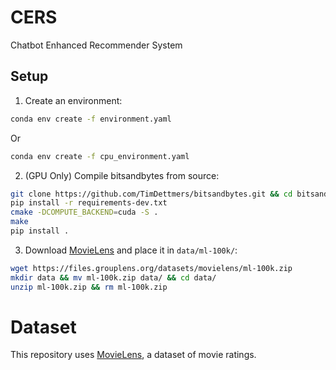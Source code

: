 # CERS
Chatbot Enhanced Recommender System

## Setup

1. Create an environment:
```bash
conda env create -f environment.yaml
```
Or
```bash
conda env create -f cpu_environment.yaml
```
2. (GPU Only) Compile bitsandbytes from source:
```bash
git clone https://github.com/TimDettmers/bitsandbytes.git && cd bitsandbytes/
pip install -r requirements-dev.txt
cmake -DCOMPUTE_BACKEND=cuda -S .
make
pip install .
```

3. Download [MovieLens](https://grouplens.org/datasets/movielens/100k/) and place it in `data/ml-100k/`:
```bash
wget https://files.grouplens.org/datasets/movielens/ml-100k.zip
mkdir data && mv ml-100k.zip data/ && cd data/
unzip ml-100k.zip && rm ml-100k.zip
```

# Dataset
This repository uses [MovieLens](https://grouplens.org/datasets/movielens/), a dataset of movie ratings.
